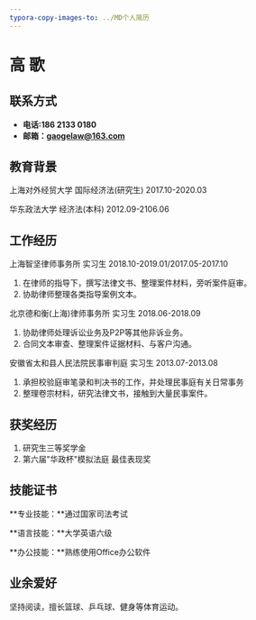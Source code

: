 ```yaml
---
typora-copy-images-to: ../MD个人简历
---
```


# 高 歌

## **联系方式**

- **电话:186 2133 0180**
- **邮箱：gaogelaw@163.com**

## **教育背景**

上海对外经贸大学            国际经济法(研究生)           2017.10-2020.03

华东政法大学                   经济法(本科)                      2012.09-2106.06  

## **工作经历**

上海智坚律师事务所                         实习生      2018.10-2019.01/2017.05-2017.10

1. 在律师的指导下，撰写法律文书、整理案件材料，旁听案件庭审。
2. 协助律师整理各类指导案例文本。  

北京德和衡(上海)律师事务所             实习生     2018.06-2018.09

1. 协助律师处理诉讼业务及P2P等其他非诉业务。
2. 合同文本审查、整理案件证据材料、与客户沟通。

安徽省太和县人民法院民事审判庭    实习生      2013.07-2013.08

1. 承担校验庭审笔录和判决书的工作，并处理民事庭有关日常事务
2.   整理卷宗材料，研究法律文书，接触到大量民事案件。

## **获奖经历**  

1.  研究生三等奖学金
2.   第六届"华政杯"模拟法庭    最佳表现奖

## **技能证书**

**专业技能：**通过国家司法考试

**语言技能：**大学英语六级

**办公技能：**熟练使用Office办公软件

## **业余爱好**

坚持阅读，擅长篮球、乒乓球、健身等体育运动。
